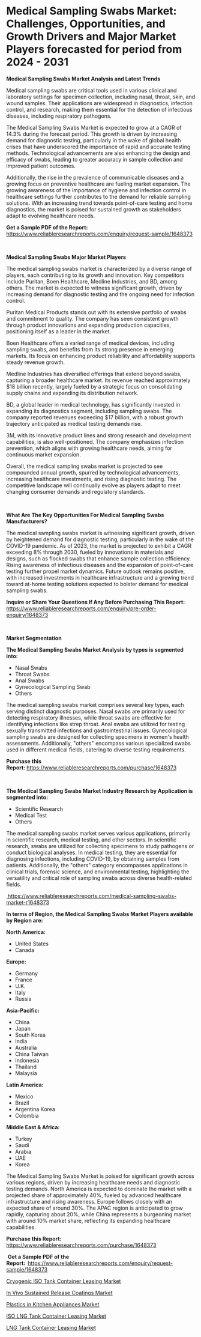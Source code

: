 <p><h1>Medical Sampling Swabs Market: Challenges, Opportunities, and Growth Drivers and Major Market Players forecasted for period from 2024 - 2031</h1></p><p><strong>Medical Sampling Swabs Market Analysis and Latest Trends</strong></p>
<p><p>Medical sampling swabs are critical tools used in various clinical and laboratory settings for specimen collection, including nasal, throat, skin, and wound samples. Their applications are widespread in diagnostics, infection control, and research, making them essential for the detection of infectious diseases, including respiratory pathogens.</p><p>The Medical Sampling Swabs Market is expected to grow at a CAGR of 14.3% during the forecast period. This growth is driven by increasing demand for diagnostic testing, particularly in the wake of global health crises that have underscored the importance of rapid and accurate testing methods. Technological advancements are also enhancing the design and efficacy of swabs, leading to greater accuracy in sample collection and improved patient outcomes.</p><p>Additionally, the rise in the prevalence of communicable diseases and a growing focus on preventive healthcare are fueling market expansion. The growing awareness of the importance of hygiene and infection control in healthcare settings further contributes to the demand for reliable sampling solutions. With an increasing trend towards point-of-care testing and home diagnostics, the market is poised for sustained growth as stakeholders adapt to evolving healthcare needs.</p></p>
<p><strong>Get a Sample PDF of the Report:&nbsp;</strong> <a href="https://www.reliableresearchreports.com/enquiry/request-sample/1648373?utm_campaign=13&utm_medium=2&utm_source=Github&utm_content=ia&utm_term=29122024&utm_id=medical-sampling-swabs">https://www.reliableresearchreports.com/enquiry/request-sample/1648373</a></p>
<p>&nbsp;</p>
<p><strong>Medical Sampling Swabs Major Market Players</strong></p>
<p><p>The medical sampling swabs market is characterized by a diverse range of players, each contributing to its growth and innovation. Key competitors include Puritan, Boen Healthcare, Medline Industries, and BD, among others. The market is expected to witness significant growth, driven by increasing demand for diagnostic testing and the ongoing need for infection control.</p><p>Puritan Medical Products stands out with its extensive portfolio of swabs and commitment to quality. The company has seen consistent growth through product innovations and expanding production capacities, positioning itself as a leader in the market.</p><p>Boen Healthcare offers a varied range of medical devices, including sampling swabs, and benefits from its strong presence in emerging markets. Its focus on enhancing product reliability and affordability supports steady revenue growth.</p><p>Medline Industries has diversified offerings that extend beyond swabs, capturing a broader healthcare market. Its revenue reached approximately $18 billion recently, largely fueled by a strategic focus on consolidating supply chains and expanding its distribution network.</p><p>BD, a global leader in medical technology, has significantly invested in expanding its diagnostics segment, including sampling swabs. The company reported revenues exceeding $17 billion, with a robust growth trajectory anticipated as medical testing demands rise.</p><p>3M, with its innovative product lines and strong research and development capabilities, is also well-positioned. The company emphasizes infection prevention, which aligns with growing healthcare needs, aiming for continuous market expansion.</p><p>Overall, the medical sampling swabs market is projected to see compounded annual growth, spurred by technological advancements, increasing healthcare investments, and rising diagnostic testing. The competitive landscape will continually evolve as players adapt to meet changing consumer demands and regulatory standards.</p></p>
<p>&nbsp;</p>
<p><strong>What Are The Key Opportunities For Medical Sampling Swabs Manufacturers?</strong></p>
<p><p>The medical sampling swabs market is witnessing significant growth, driven by heightened demand for diagnostic testing, particularly in the wake of the COVID-19 pandemic. As of 2023, the market is projected to exhibit a CAGR exceeding 8% through 2030, fueled by innovations in materials and designs, such as flocked swabs that enhance sample collection efficiency. Rising awareness of infectious diseases and the expansion of point-of-care testing further propel market dynamics. Future outlook remains positive, with increased investments in healthcare infrastructure and a growing trend toward at-home testing solutions expected to bolster demand for medical sampling swabs.</p></p>
<p><strong>Inquire or Share Your Questions If Any Before Purchasing This Report:</strong> <a href="https://www.reliableresearchreports.com/enquiry/pre-order-enquiry/1648373?utm_campaign=13&utm_medium=2&utm_source=Github&utm_content=ia&utm_term=29122024&utm_id=medical-sampling-swabs">https://www.reliableresearchreports.com/enquiry/pre-order-enquiry/1648373</a></p>
<p>&nbsp;</p>
<p><strong>Market Segmentation</strong></p>
<p><strong>The Medical Sampling Swabs Market Analysis by types is segmented into:</strong></p>
<p><ul><li>Nasal Swabs</li><li>Throat Swabs</li><li>Anal Swabs</li><li>Gynecological Sampling Swab</li><li>Others</li></ul></p>
<p><p>The medical sampling swabs market comprises several key types, each serving distinct diagnostic purposes. Nasal swabs are primarily used for detecting respiratory illnesses, while throat swabs are effective for identifying infections like strep throat. Anal swabs are utilized for testing sexually transmitted infections and gastrointestinal issues. Gynecological sampling swabs are designed for collecting specimens in women's health assessments. Additionally, "others" encompass various specialized swabs used in different medical fields, catering to diverse testing requirements.</p></p>
<p><strong>Purchase this Report:&nbsp;</strong><a href="https://www.reliableresearchreports.com/purchase/1648373?utm_campaign=13&utm_medium=2&utm_source=Github&utm_content=ia&utm_term=29122024&utm_id=medical-sampling-swabs">https://www.reliableresearchreports.com/purchase/1648373</a></p>
<p>&nbsp;</p>
<p><strong>The Medical Sampling Swabs Market Industry Research by Application is segmented into:</strong></p>
<p><ul><li>Scientific Research</li><li>Medical Test</li><li>Others</li></ul></p>
<p><p>The medical sampling swabs market serves various applications, primarily in scientific research, medical testing, and other sectors. In scientific research, swabs are utilized for collecting specimens to study pathogens or conduct biological analyses. In medical testing, they are essential for diagnosing infections, including COVID-19, by obtaining samples from patients. Additionally, the "others" category encompasses applications in clinical trials, forensic science, and environmental testing, highlighting the versatility and critical role of sampling swabs across diverse health-related fields.</p></p>
<p><a href="https://www.reliableresearchreports.com/medical-sampling-swabs-market-r1648373?utm_campaign=13&utm_medium=2&utm_source=Github&utm_content=ia&utm_term=29122024&utm_id=medical-sampling-swabs">&nbsp;https://www.reliableresearchreports.com/medical-sampling-swabs-market-r1648373</a></p>
<p><strong>In terms of Region, the Medical Sampling Swabs Market Players available by Region are:</strong></p>
<p>
    <p> <strong> North America: </strong>
        <ul>
            <li>United States</li>
            <li>Canada</li>
        </ul>
        </p> 
    <p> <strong> Europe: </strong>
        <ul>
            <li>Germany</li>
            <li>France</li>
            <li>U.K.</li>
            <li>Italy</li>
            <li>Russia</li>
        </ul>
        </p> 
    <p> <strong> Asia-Pacific: </strong>
        <ul>
            <li>China</li>
            <li>Japan</li>
            <li>South Korea</li>
            <li>India</li>
            <li>Australia</li>
            <li>China Taiwan</li>
            <li>Indonesia</li>
            <li>Thailand</li>
            <li>Malaysia</li>
        </ul>
        </p> 
    <p> <strong> Latin America: </strong>
        <ul>
            <li>Mexico</li>
            <li>Brazil</li>
            <li>Argentina Korea</li>
            <li>Colombia</li>
        </ul>
        </p> 
    <p> <strong> Middle East & Africa: </strong>
        <ul>
            <li>Turkey</li>
            <li>Saudi</li>
            <li>Arabia</li>
            <li>UAE</li>
            <li>Korea</li>
        </ul>
    </p>
    </p>
<p><p>The Medical Sampling Swabs Market is poised for significant growth across various regions, driven by increasing healthcare needs and diagnostic testing demands. North America is expected to dominate the market with a projected share of approximately 40%, fueled by advanced healthcare infrastructure and rising awareness. Europe follows closely with an expected share of around 30%. The APAC region is anticipated to grow rapidly, capturing about 20%, while China represents a burgeoning market with around 10% market share, reflecting its expanding healthcare capabilities.</p></p>
<p><strong>Purchase this Report: </strong><a href="https://www.reliableresearchreports.com/purchase/1648373?utm_campaign=13&utm_medium=2&utm_source=Github&utm_content=ia&utm_term=29122024&utm_id=medical-sampling-swabs">https://www.reliableresearchreports.com/purchase/1648373</a></p>
<p>&nbsp;<strong>Get a Sample PDF of the Report:&nbsp;&nbsp;</strong><a href="https://www.reliableresearchreports.com/enquiry/request-sample/1648373?utm_campaign=13&utm_medium=2&utm_source=Github&utm_content=ia&utm_term=29122024&utm_id=medical-sampling-swabs">https://www.reliableresearchreports.com/enquiry/request-sample/1648373</a></p>
<p><strong></strong></p>
<p><p><a href="https://github.com/suleimannichelle7/Market-Research-Report-List-1/blob/main/cryogenic-iso-tank-container-leasing-market.md?utm_campaign=13&utm_medium=2&utm_source=Github&utm_content=ia&utm_term=29122024&utm_id=medical-sampling-swabs">Cryogenic ISO Tank Container Leasing Market</a></p><p><a href="https://github.com/dolorespeddico90/Market-Research-Report-List-1/blob/main/in-vivo-sustained-release-coatings-market.md?utm_campaign=13&utm_medium=2&utm_source=Github&utm_content=ia&utm_term=29122024&utm_id=medical-sampling-swabs">In Vivo Sustained Release Coatings Market</a></p><p><a href="https://github.com/krinerstormy331/Market-Research-Report-List-1/blob/main/plastics-in-kitchen-appliances-market.md?utm_campaign=13&utm_medium=2&utm_source=Github&utm_content=ia&utm_term=29122024&utm_id=medical-sampling-swabs">Plastics in Kitchen Appliances Market</a></p><p><a href="https://github.com/rosamariarocque98/Market-Research-Report-List-1/blob/main/iso-lng-tank-container-leasing-market.md?utm_campaign=13&utm_medium=2&utm_source=Github&utm_content=ia&utm_term=29122024&utm_id=medical-sampling-swabs">ISO LNG Tank Container Leasing Market</a></p><p><a href="https://github.com/MariaWashington76/Market-Research-Report-List-1/blob/main/lng-tank-container-leasing-market.md?utm_campaign=13&utm_medium=2&utm_source=Github&utm_content=ia&utm_term=29122024&utm_id=medical-sampling-swabs">LNG Tank Container Leasing Market</a></p></p>